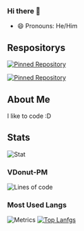 ### Hi there 👋

- 😄 Pronouns: He/Him

<!--
**AnimalStudioOfficial/AnimalStudioOfficial** is a ✨ _special_ ✨ repository because its `README.md` (this file) appears on your GitHub profile.

Here are some ideas to get you started:

- 🔭 I’m currently working on ...
- 🌱 I’m currently learning ...
- 👯 I’m looking to collaborate on ...
- 🤔 I’m looking for help with ...
- 💬 Ask me about ...
- 📫 How to reach me: ...
- 😄 Pronouns: ...
- ⚡ Fun fact: ...
-->






## Respositorys
[![Pinned Repository](https://github-readme-stats.vercel.app/api/pin/?username=AnimalStudioOfficial&repo=Ava-Chatbot)](https://github.com/AnimalStudioOfficial/Ava-Chatbot)
&nbsp; &nbsp;

[![Pinned Repository](https://github-readme-stats.vercel.app/api/pin/?username=VDonut&repo=VDonut)](https://github.com/VDonut/VDonut)
&nbsp; &nbsp;

<!--
## Fav Langs
[![Fav Lang](https://skillicons.dev/icons?i=cpp,v,c,lua,ruby,cs,python,java)](https://skillicons.dev)
-->

## About Me
I like to code :D


## Stats
![Stat](https://github-stats-alpha.vercel.app/api/?username=MrMidnightOfficial&cc=000&tc=fff&ic=fff&bc=000)

### VDonut-PM
![Lines of code](https://img.shields.io/tokei/lines/github/VDonut/VDonut-PM)

### Most Used Langs
![Metrics](https://metrics.lecoq.io/MrMidnightOfficial?template=classic&languages=1&achievements=1&lines=1&repositories=1&base.indepth=false&base.hireable=false&repositories=100&repositories.batch=100&repositories.forks=false&repositories.affiliations=owner&languages.limit=10&languages.threshold=0%25&languages.other=false&languages.colors=github&languages.sections=most-used&languages.details=bytes-size%2Cpercentage&languages.indepth=false&languages.analysis.timeout=15&languages.categories=markup%2C%20programming&languages.recent.categories=markup%2C%20programming&languages.recent.load=300&languages.recent.days=14&achievements.threshold=C&achievements.secrets=true&achievements.display=detailed&achievements.limit=0&repositories.featured=MrMidnightOfficial%2FVFitNess%2CMrMidnightOfficial%2FShellX&config.timezone=America%2FNew_York)
[![Top Lanfgs](https://github-readme-stats.vercel.app/api/top-langs/?username=AnimalStudioOfficial&langs_count=8)](https://github.com/anuraghazra/github-readme-stats)
<!--[![Top Langs](https://github-readme-stats.vercel.app/api/top-langs/?username=AnimalStudioOfficial&layout=compact)](https://github.com/anuraghazra/github-readme-stats)-->

<!--
## Baner
![](https://github.com/MrMidnightOfficial/MrMidnightOfficial/blob/main/Untitled.png)`
-->

